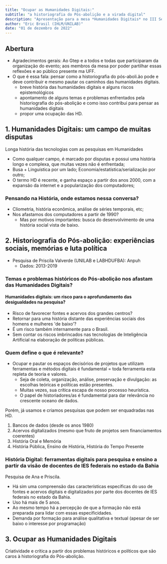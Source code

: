 ```yaml
---
title: "Ocupar as Humanidades Digitais:"
subtitle: "a historiografia do Pós-abolição e a virada digital"
description: "Apresentação para a mesa *Humanidades Digitais* no III Seminário Internacional Histórias do Pós-abolição no Mundo Atlântico."
author: "Eric Brasil (IHLM/UNILAB)"
date: "01 de dezembro de 2022"
---
```


## Abertura

- Agradecimentos gerais: Ao Gtep e a todos e todas que participaram da organização do evento; aos membros da mesa por poder partilhar essas reflexões e ao público presente ma UFF.
- O que é essa fala: pensar como a historiografia do pós-aboli.ão pode e deve contribuir e mesmo pautar os caminhos das humanidades digitais.
  - breve história das humanidades digitais e alguns riscos epistemológicos
  - apontamento de alguns temas e problemas enfrentados pela historiografia do pós-abolição e como isso contribui para pensar as humanidades digitais
  - propor uma ocupação das HD.

## 1. Humanidades Digitais: um campo de muitas disputas

Longa história das tecnologias com as pesquisas em Humanidades

- Como qualquer campo, é marcado por disputas e possui uma história longo e complexa, que muitas vezes não é enfrentada;
- Busa + Linguística por um lado; Economia/estatística/serialização por outro;
- O termo HD é recente, e ganha espaço a partir dos anos 2000, com a expansão da internet e a popularização dos computadores;

### Pensando na História, onde estamos nessa conversa?

- Cliometria, história econômica, análise de séries temporais, etc;
- Nos afastamos dos computadores a partir de 1990?
  - Mas por motivos importantes: busca do desenvolvimento de uma história social vista de baixo.

## 2. Historiografia do Pós-abolição: experiências sociais, memórias e luta política

- Pesquisa de Priscila Valverde (UNILAB e LABHDUFBA): Anpuh
  - Dados: 2013-2019

### Temas e problemas históricos do Pós-abolição nos afastam das Humanidades Digitais?

#### Humanidades digitais: um risco para o aprofundamento das desigualdades na pesquisa?

- Risco de favorecer fontes e acervos dos grandes centros?
- Retornar para uma história distante das experiências sociais dos homens e mulheres 'de baixo'?
- É um risco também internamente para o Brasil.
- Sem contar os riscos imbrincados nas tecnologias de Inteligência Artificial na elaboração de políticas públicas.

### Quem define o que é relevante?

- Ocupar e pautar os espaços decisórios de projetos que utilizam ferramentas e métodos digitais é fundamental = toda ferramenta esta repleta de teoria e valores.
  - Seja de coleta, organização, análise, preservação e divulgação: as escolhas teóricas e políticas estão presentes.
  - Muitas vezes, sua crítica escapa de nosso processo heurística.
  - O papel de historiadores/as é fundamental para dar relevância no crescente oceano de dados.

Porém, já usamos e criamos pesquisas que podem ser enquadradas nas HD.

1. Bancos de dados (desde os anos 1980)
2. Acervos digitalizados (mesmo que fruto de projetos sem financiamentos coerentes)
3. História Oral e Memória
4. História Pública, Ensino de História, História do Tempo Presente

### História Digital: ferramentas digitais para pesquisa e ensino a partir da visão de docentes de IES federais no estado da Bahia 

Pesquisa de Ana e Priscila.

- Há sim uma compreensão das características específicas do uso de fontes e acervos digitais e digitalizados por parte dos docentes de IES federais no estado da Bahia.
- Uso há mais de 5 anos.
- Ao mesmo tempo há a percepção de que a formação não está preparada para lidar com essas especificidades.
- Demanda por formação para análise qualitativa e textual (apesar de ser baixo o interesse por programação)

## 3. Ocupar as Humanidades Digitais

Criatividade e crítica a partir dos problemas históricos e políticos que são caros à historiografia do Pós-abolição.